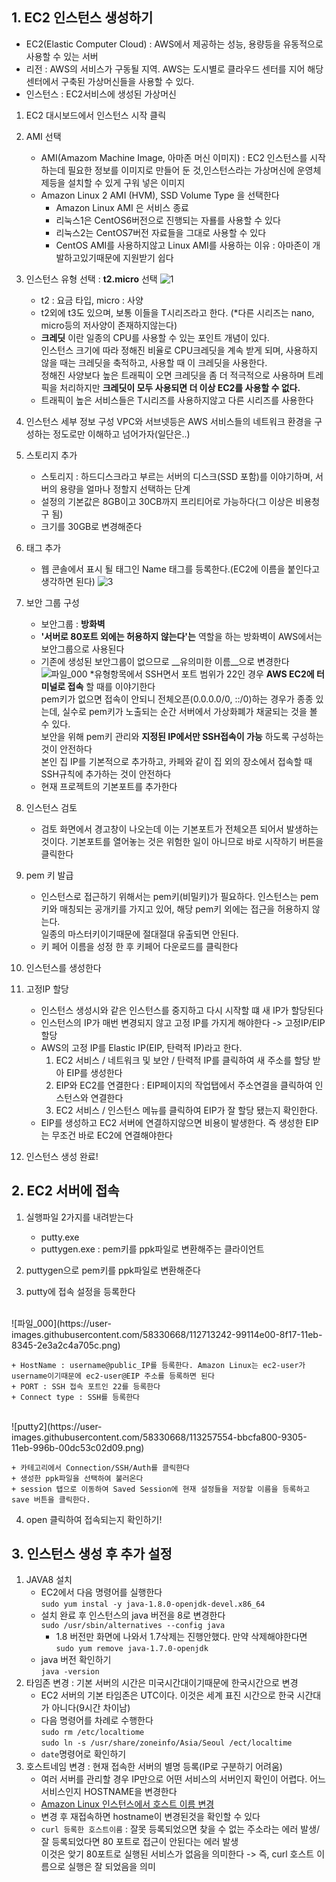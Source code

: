 ## 1. EC2 인스턴스 생성하기
* EC2(Elastic Computer Cloud) : AWS에서 제공하는 성능, 용량등을 유동적으로 사용할 수 있는 서버
* 리전 : AWS의 서비스가 구동될 지역. AWS는 도시별로 클라우드 센터를 지어 해당 센터에서 구축된 가상머신들을 사용할 수 있다.
* 인스턴스 : EC2서비스에 생성된 가상머신

1) EC2 대시보드에서 인스턴스 시작 클릭
2) AMI 선택
    * AMI(Amazom Machine Image, 아마존 머신 이미지) : EC2 인스턴스를 시작하는데 필요한 정보를 이미지로 만들어 둔 것,인스턴스라는 
    가상머신에 운영체제등을 설치할 수 있게 구워 넣은 이미지
    * Amazon Linux 2 AMI (HVM), SSD Volume Type 을 선택한다
        - Amazon Linux AMI 은 서비스 종료
        - 리눅스1은 CentOS6버전으로 진행되는 자룔를 사용할 수 있다
        - 리눅스2는 CentOS7버전 자료들을 그대로 사용할 수 있다
        - CentOS AMI를 사용하지않고 Linux AMI를 사용하는 이유 : 아마존이 개발하고있기때문에 지원받기 쉽다
3) 인스턴스 유형 선택 : __t2.micro__ 선택
![1](https://user-images.githubusercontent.com/58330668/112711657-5ea2b380-8f0d-11eb-8654-ceed9d4e8465.PNG)

    * t2 : 요금 타입, micro : 사양        
    * t2외에 t3도 있으며, 보통 이들을 T시리즈라고 한다. (*다른 시리즈는 nano, micro등의 저사양이 존재하지않는다)        
    * __크레딧__ 이란 일종의 CPU를 사용할 수 있는 포인트 개념이 있다. 
    <br> 인스턴스 크기에 따라 정해진 비율로 CPU크레딧을 계속 받게 되며, 사용하지 않을 때는 크레딧을 축적하고, 사용할 때 이 크레딧을 사용한다.
    <br> 정해진 사양보다 높은 트래픽이 오면 크레딧을 좀 더 적극적으로 사용하며 트레픽을 처리하지만
    __크레딧이 모두 사용되면 더 이상 EC2를 사용할 수 없다.__
    * 트래픽이 높은 서비스들은 T시리즈를 사용하지않고 다른 시리즈를 사용한다

4) 인스턴스 세부 정보 구성
VPC와 서브넷등은 AWS 서비스들의 네트워크 환경을 구성하는 정도로만 이해하고 넘어가자(일단은..)

5) 스토리지 추가
    * 스토리지 : 하드디스크라고 부르는 서버의 디스크(SSD 포함)를 이야기하며, 서버의 용량을 얼마나 정할지 선택하는 단계
    * 설정의 기본값은 8GB이고 30CB까지 프리티어로 가능하다(그 이상은 비용청구 됨)
    * 크기를 30GB로 변경해준다

6) 태그 추가
    * 웹 콘솔에서 표시 될 태그인 Name 태그를 등록한다.(EC2에 이름을 붙인다고 생각하면 된다)
![3](https://user-images.githubusercontent.com/58330668/112712159-f9e95800-8f10-11eb-9d0d-6cdb72e86180.PNG)

7) 보안 그룹 구성
    * 보안그룹 : __방화벽__
    * __'서버로 80포트 외에는 허용하지 않는다'는__ 역할을 하는 방화벽이 AWS에서는 보안그룹으로 사용된다
    * 기존에 생성된 보안그룹이 없으므로 __유의미한 이름__으로 변경한다
    ![파일_000](https://user-images.githubusercontent.com/58330668/112712272-c0651c80-8f11-11eb-985a-ca85e0dbc67c.jpeg)
    *유형항목에서 SSH면서 포트 범위가 22인 경우 __AWS EC2에 터미널로 접속__ 할 때를 이야기한다
    <br> pem키가 없으면 접속이 안되니 전체오픈(0.0.0.0/0, ::/0)하는 경우가 종종 있는데, 실수로 pem키가 노출되는 순간 서버에서 
    가상화폐가 채굴되는 것을 볼 수 있다.
    <br> 보안을 위해 pem키 관리와 __지정된 IP에서만 SSH접속이 가능__ 하도록 구성하는것이 안전하다
    <br> 본인 집 IP를 기본적으로 추가하고, 카페와 같이 집 외의 장소에서 접속할 때 SSH규칙에 추가하는 것이 안전하다
    * 현재 프로젝트의 기본포트를 추가한다

8) 인스턴스 검토
    * 검토 화면에서 경고창이 나오는데 이는 기본포트가 전체오픈 되어서 발생하는 것이다. 
    기본포트를 열어놓는 것은 위험한 일이 아니므로 바로 시작하기 버튼을 클릭한다
    
9) pem 키 발급
    * 인스턴스로 접근하기 위해서는 pem키(비밀키)가 필요하다. 
    인스턴스는 pem키와 매칭되는 공개키를 가지고 있어, 해당 pem키 외에는 접근을 허용하지 않는다.   
    일종의 마스터키이기때문에 절대절대 유출되면 안된다.
    * 키 페어 이름을 성정 한 후 키페어 다운로드를 클릭한다

10) 인스턴스를 생성한다

11) 고정IP 할당
    * 인스턴스 생성시와 같은 인스턴스를 중지하고 다시 시작할 떄 새 IP가 할당된다
    * 인스턴스의 IP가 매번 변경되지 않고 고정 IP를 가지게 해야한다 -> 고정IP/EIP 할당
    * AWS의 고정 IP를 Elastic IP(EIP, 탄력적 IP)라고 한다.
        1. EC2 서비스 / 네트워크 및 보안 / 탄력적 IP를 클릭하여 새 주소를 할당 받아 EIP를 생성한다
        2. EIP와 EC2를 연결한다 : EIP페이지의 작업탭에서 주소연결을 클릭하여 인스턴스와 연결한다
        3. EC2 서비스 / 인스턴스 메뉴를 클릭하여 EIP가 잘 할당 됐는지 확인한다.
    * EIP를 생성하고 EC2 서버에 연결하지않으면 비용이 발생한다. 즉 생성한 EIP는 무조건 바로 EC2에 연결해야한다

12) 인스턴스 생성 완료!

## 2. EC2 서버에 접속

1) 실행파일 2가지를 내려받는다
    + putty.exe
    + puttygen.exe : pem키를 ppk파일로 변환해주는 클라이언트

2) puttygen으로 pem키를 ppk파일로 변환해준다
3) putty에 접속 설정을 등록한다
<br>
![파일_000](https://user-images.githubusercontent.com/58330668/112713242-99114e00-8f17-11eb-8345-2e3a2c4a705c.png)
     
    + HostName : username@public_IP를 등록한다. Amazon Linux는 ec2-user가 username이기때문에 ec2-user@EIP 주소를 등록하면 된다
    + PORT : SSH 접속 포트인 22를 등록한다
    + Connect type : SSH를 등록한다
 <br>   
![putty2](https://user-images.githubusercontent.com/58330668/113257554-bbcfa800-9305-11eb-996b-00dc53c02d09.png)
    
    + 카테고리에서 Connection/SSH/Auth를 클릭한다
    + 생성한 ppk파일을 선택하여 불러온다
    + session 탭으로 이동하여 Saved Session에 현재 설정들을 저장할 이름을 등록하고 save 버튼을 클릭한다.
    
4) open 클릭하여 접속되는지 확인하기!

## 3. 인스턴스 생성 후 추가 설정
1) JAVA8 설치
    * EC2에서 다음 명령어를 실행한다
    <br>`sudo yum instal -y java-1.8.0-openjdk-devel.x86_64`
    * 설치 완료 후 인스턴스의 java 버전을 8로 변경한다
    <br>`sudo /usr/sbin/alternatives --config java`
        - 1.8 버전만 화면에 나와서 1.7삭제는 진행안했다. 만약 삭제해야한다면
        <br>`sudo yum remove java-1.7.0-openjdk`
    * java 버전 확인하기
    <br>`java -version`    
2) 타임존 변경 : 기본 서버의 시간은 미국시간대이기때문에 한국시간으로 변경
    * EC2 서버의 기본 타임존은 UTC이다. 이것은 세계 표진 시간으로 한국 시간대가 아니다(9시간 차이남)
    * 다음 명령어를 차례로 수행한다
    <br>`sudo rm /etc/localtiome`
    <br>`sudo ln -s /usr/share/zoneinfo/Asia/Seoul /ect/localtime`
    * `date`명령어로 확인하기
3) 호스트네임 변경 : 현재 접속한 서버의 별명 등록(IP로 구분하기 어려움)
    * 여러 서버를 관리할 경우 IP만으로 어떤 서비스의 서버인지 확인이 어렵다. 어느 서비스인지 HOSTNAME을 변경한다
    * [Amazon Linux 인스턴스에서 호스트 이름 변경](https://docs.aws.amazon.com/ko_kr/AWSEC2/latest/UserGuide/set-hostname.html)
    * 변경 후 재접속하면 hostname이 변경된것을 확인할 수 있다
    * `curl 등록한 호스트이름` : 잘못 등록되었으면 찾을 수 없는 주소라는 에러 발생/ 잘 등록되었다면 80 포트로 접근이 안된다는 에러 발생
    <br> 이것은 앚기 80포트로 실행된 서비스가 없음을 의미한다 -> 즉, curl 호스트 이름으로 실행은 잘 되었음을 의미
